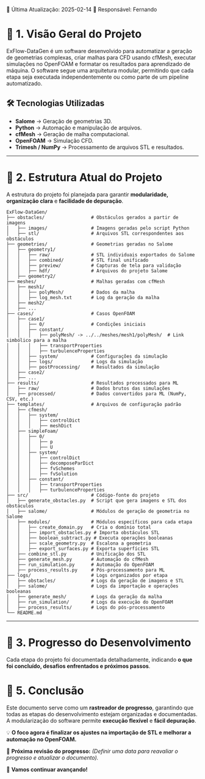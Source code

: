 📅 Última Atualização: 2025-02-14
👤 Responsável: Fernando

# **📜 1. Visão Geral do Projeto**
ExFlow-DataGen é um software desenvolvido para automatizar a geração de geometrias complexas, criar malhas para CFD usando cfMesh, executar simulações no OpenFOAM e formatar os resultados para aprendizado de máquina. O software segue uma arquitetura modular, permitindo que cada etapa seja executada independentemente ou como parte de um pipeline automatizado.

## **🛠️ Tecnologias Utilizadas**
- **Salome** → Geração de geometrias 3D.
- **Python** → Automação e manipulação de arquivos.
- **cfMesh** → Geração de malha computacional.
- **OpenFOAM** → Simulação CFD.
- **Trimesh / NumPy** → Processamento de arquivos STL e resultados.

---

# **🚀 2. Estrutura Atual do Projeto**
A estrutura do projeto foi planejada para garantir **modularidade, organização clara** e **facilidade de depuração**.

```
ExFlow-DataGen/
├── obstacles/                 # Obstáculos gerados a partir de imagens
│   ├── images/                # Imagens geradas pelo script Python
│   ├── stl/                   # Arquivos STL correspondentes aos obstáculos
├── geometries/                # Geometrias geradas no Salome
│   ├── geometry1/
│   │   ├── raw/               # STL individuais exportados do Salome
│   │   ├── combined/          # STL final unificado
│   │   ├── preview/           # Capturas de tela para validação
│   │   ├── hdf/               # Arquivos do projeto Salome
│   ├── geometry2/
├── meshes/                    # Malhas geradas com cfMesh
│   ├── mesh1/
│   │   ├── polyMesh/          # Dados da malha
│   │   ├── log_mesh.txt       # Log da geração da malha
│   ├── mesh2/
│   ├── ...
├── cases/                     # Casos OpenFOAM
│   ├── case1/
│   │   ├── 0/                 # Condições iniciais
│   │   ├── constant/
│   │   │   ├── polyMesh/ -> ../../meshes/mesh1/polyMesh/  # Link simbólico para a malha
│   │   │   ├── transportProperties
│   │   │   ├── turbulenceProperties
│   │   ├── system/            # Configurações da simulação
│   │   ├── logs/              # Logs da simulação
│   │   ├── postProcessing/    # Resultados da simulação
│   ├── case2/
│   ├── ...
├── results/                   # Resultados processados para ML
│   ├── raw/                   # Dados brutos das simulações
│   ├── processed/             # Dados convertidos para ML (NumPy, CSV, etc.)
├── templates/                 # Arquivos de configuração padrão
│   ├── cfmesh/
│   │   ├── system/
│   │   │   ├── controlDict
│   │   │   ├── meshDict
│   ├── simpleFoam/
│   │   ├── 0/
│   │   │   ├── p
│   │   │   ├── U
│   │   ├── system/
│   │   │   ├── controlDict
│   │   │   ├── decomposeParDict
│   │   │   ├── fvSchemes
│   │   │   ├── fvSolution
│   │   ├── constant/
│   │   │   ├── transportProperties
│   │   │   ├── turbulenceProperties
├── src/                       # Código-fonte do projeto
│   ├── generate_obstacles.py  # Script que gera imagens e STL dos obstáculos
│   ├── salome/                # Módulos de geração de geometria no Salome
│   ├── modules/               # Módulos específicos para cada etapa
│   │   ├── create_domain.py   # Cria o domínio total
│   │   ├── import_obstacles.py # Importa obstáculos STL
│   │   ├── boolean_subtract.py # Executa operações booleanas
│   │   ├── scale_geometry.py  # Escalona a geometria
│   │   ├── export_surfaces.py # Exporta superfícies STL
│   ├── combine_stl.py         # Unificação dos STL
│   ├── generate_mesh.py       # Automação do cfMesh
│   ├── run_simulation.py      # Automação do OpenFOAM
│   ├── process_results.py     # Pós-processamento para ML
├── logs/                      # Logs organizados por etapa
│   ├── obstacles/             # Logs da geração de imagens e STL
│   ├── salome/                # Logs da importação e operações booleanas
│   ├── generate_mesh/         # Logs da geração da malha
│   ├── run_simulation/        # Logs da execução do OpenFOAM
│   ├── process_results/       # Logs do pós-processamento
└── README.md
```

---

# **📌 3. Progresso do Desenvolvimento**
Cada etapa do projeto foi documentada detalhadamente, indicando **o que foi concluído, desafios enfrentados e próximos passos**.

# **📝 5. Conclusão**
Este documento serve como um **rastreador de progresso**, garantindo que todas as etapas do desenvolvimento estejam organizadas e documentadas. A modularização do software permite **execução flexível** e **fácil depuração**.

💡 **O foco agora é finalizar os ajustes na importação de STL e melhorar a automação no OpenFOAM.**

📌 **Próxima revisão do progresso:** _(Definir uma data para reavaliar o progresso e atualizar o documento)._  

🚀 **Vamos continuar avançando!**

